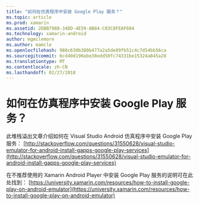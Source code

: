 ```yaml
---
title: "如何在仿真程序中安装 Google Play 服务？"
ms.topic: article
ms.prod: xamarin
ms.assetid: 2DBB7988-34DD-4E59-AB84-C83C8FEAF604
ms.technology: xamarin-android
author: mgmclemore
ms.author: mamcle
ms.openlocfilehash: 980c630b380b477a2a5de89fb51c4c7d54bb56ca
ms.sourcegitcommit: 6cd40d190abe38edd50fc74331be15324a845a28
ms.translationtype: MT
ms.contentlocale: zh-CN
ms.lasthandoff: 02/27/2018
---
```

# <a name="how-do-i-install-google-play-services-in-an-emulator"></a>如何在仿真程序中安装 Google Play 服务？

此堆栈溢出文章介绍如何在 Visual Studio Android 仿真程序中安装 Google Play 服务： [http://stackoverflow.com/questions/31550628/visual-studio-emulator-for-android-install-gapps-google-play-services](http://stackoverflow.com/questions/31550628/visual-studio-emulator-for-android-install-gapps-google-play-services)

在不推荐使用的 Xamarin Android Player 中安装 Google Play 服务的说明可在此处找到： [https://university.xamarin.com/resources/how-to-install-google-play-on-android-emulator](https://university.xamarin.com/resources/how-to-install-google-play-on-android-emulator)
